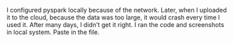 I configured pyspark locally because of the network. Later, when I uploaded it to the cloud, because the data was too large, it would crash every time I used it. After many days, I didn’t get it right. I ran the code and screenshots in local system. Paste in the file.
